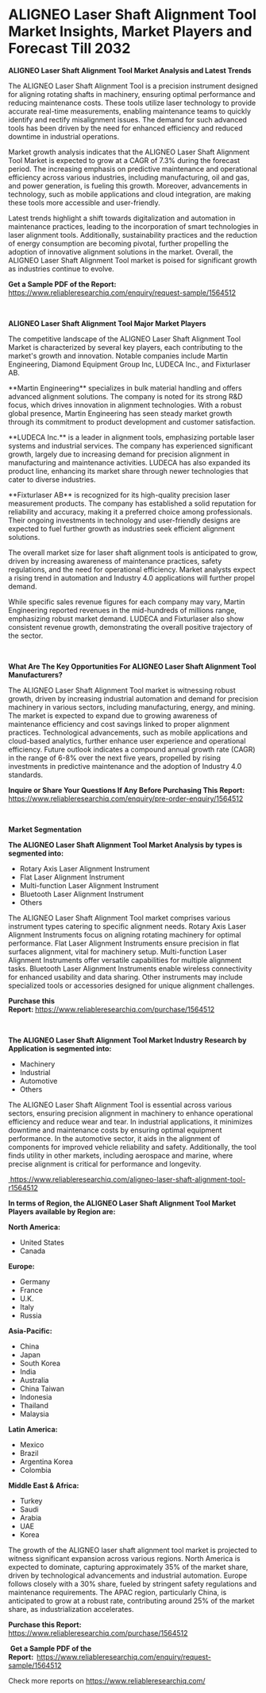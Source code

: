 <p><h1>ALIGNEO Laser Shaft Alignment Tool Market Insights, Market Players and Forecast Till 2032</h1></p><p><strong>ALIGNEO Laser Shaft Alignment Tool Market Analysis and Latest Trends</strong></p>
<p><p>The ALIGNEO Laser Shaft Alignment Tool is a precision instrument designed for aligning rotating shafts in machinery, ensuring optimal performance and reducing maintenance costs. These tools utilize laser technology to provide accurate real-time measurements, enabling maintenance teams to quickly identify and rectify misalignment issues. The demand for such advanced tools has been driven by the need for enhanced efficiency and reduced downtime in industrial operations.</p><p>Market growth analysis indicates that the ALIGNEO Laser Shaft Alignment Tool Market is expected to grow at a CAGR of 7.3% during the forecast period. The increasing emphasis on predictive maintenance and operational efficiency across various industries, including manufacturing, oil and gas, and power generation, is fueling this growth. Moreover, advancements in technology, such as mobile applications and cloud integration, are making these tools more accessible and user-friendly.</p><p>Latest trends highlight a shift towards digitalization and automation in maintenance practices, leading to the incorporation of smart technologies in laser alignment tools. Additionally, sustainability practices and the reduction of energy consumption are becoming pivotal, further propelling the adoption of innovative alignment solutions in the market. Overall, the ALIGNEO Laser Shaft Alignment Tool market is poised for significant growth as industries continue to evolve.</p></p>
<p><strong>Get a Sample PDF of the Report:&nbsp;</strong> <a href="https://www.reliableresearchiq.com/enquiry/request-sample/1564512?utm_campaign=3073&utm_medium=2&utm_source=Github&utm_content=ia&utm_term=11042025&utm_id=aligneo-laser-shaft-alignment-tool">https://www.reliableresearchiq.com/enquiry/request-sample/1564512</a></p>
<p>&nbsp;</p>
<p><strong>ALIGNEO Laser Shaft Alignment Tool Major Market Players</strong></p>
<p><p>The competitive landscape of the ALIGNEO Laser Shaft Alignment Tool Market is characterized by several key players, each contributing to the market's growth and innovation. Notable companies include Martin Engineering, Diamond Equipment Group Inc, LUDECA Inc., and Fixturlaser AB.</p><p>**Martin Engineering** specializes in bulk material handling and offers advanced alignment solutions. The company is noted for its strong R&D focus, which drives innovation in alignment technologies. With a robust global presence, Martin Engineering has seen steady market growth through its commitment to product development and customer satisfaction.</p><p>**LUDECA Inc.** is a leader in alignment tools, emphasizing portable laser systems and industrial services. The company has experienced significant growth, largely due to increasing demand for precision alignment in manufacturing and maintenance activities. LUDECA has also expanded its product line, enhancing its market share through newer technologies that cater to diverse industries.</p><p>**Fixturlaser AB** is recognized for its high-quality precision laser measurement products. The company has established a solid reputation for reliability and accuracy, making it a preferred choice among professionals. Their ongoing investments in technology and user-friendly designs are expected to fuel further growth as industries seek efficient alignment solutions.</p><p>The overall market size for laser shaft alignment tools is anticipated to grow, driven by increasing awareness of maintenance practices, safety regulations, and the need for operational efficiency. Market analysts expect a rising trend in automation and Industry 4.0 applications will further propel demand.</p><p>While specific sales revenue figures for each company may vary, Martin Engineering reported revenues in the mid-hundreds of millions range, emphasizing robust market demand. LUDECA and Fixturlaser also show consistent revenue growth, demonstrating the overall positive trajectory of the sector.</p></p>
<p>&nbsp;</p>
<p><strong>What Are The Key Opportunities For ALIGNEO Laser Shaft Alignment Tool Manufacturers?</strong></p>
<p><p>The ALIGNEO Laser Shaft Alignment Tool market is witnessing robust growth, driven by increasing industrial automation and demand for precision machinery in various sectors, including manufacturing, energy, and mining. The market is expected to expand due to growing awareness of maintenance efficiency and cost savings linked to proper alignment practices. Technological advancements, such as mobile applications and cloud-based analytics, further enhance user experience and operational efficiency. Future outlook indicates a compound annual growth rate (CAGR) in the range of 6-8% over the next five years, propelled by rising investments in predictive maintenance and the adoption of Industry 4.0 standards.</p></p>
<p><strong>Inquire or Share Your Questions If Any Before Purchasing This Report:</strong> <a href="https://www.reliableresearchiq.com/enquiry/pre-order-enquiry/1564512?utm_campaign=3073&utm_medium=2&utm_source=Github&utm_content=ia&utm_term=11042025&utm_id=aligneo-laser-shaft-alignment-tool">https://www.reliableresearchiq.com/enquiry/pre-order-enquiry/1564512</a></p>
<p>&nbsp;</p>
<p><strong>Market Segmentation</strong></p>
<p><strong>The ALIGNEO Laser Shaft Alignment Tool Market Analysis by types is segmented into:</strong></p>
<p><ul><li>Rotary Axis Laser Alignment Instrument</li><li>Flat Laser Alignment Instrument</li><li>Multi-function Laser Alignment Instrument</li><li>Bluetooth Laser Alignment Instrument</li><li>Others</li></ul></p>
<p><p>The ALIGNEO Laser Shaft Alignment Tool market comprises various instrument types catering to specific alignment needs. Rotary Axis Laser Alignment Instruments focus on aligning rotating machinery for optimal performance. Flat Laser Alignment Instruments ensure precision in flat surfaces alignment, vital for machinery setup. Multi-function Laser Alignment Instruments offer versatile capabilities for multiple alignment tasks. Bluetooth Laser Alignment Instruments enable wireless connectivity for enhanced usability and data sharing. Other instruments may include specialized tools or accessories designed for unique alignment challenges.</p></p>
<p><strong>Purchase this Report:&nbsp;</strong><a href="https://www.reliableresearchiq.com/purchase/1564512?utm_campaign=3073&utm_medium=2&utm_source=Github&utm_content=ia&utm_term=11042025&utm_id=aligneo-laser-shaft-alignment-tool">https://www.reliableresearchiq.com/purchase/1564512</a></p>
<p>&nbsp;</p>
<p><strong>The ALIGNEO Laser Shaft Alignment Tool Market Industry Research by Application is segmented into:</strong></p>
<p><ul><li>Machinery</li><li>Industrial</li><li>Automotive</li><li>Others</li></ul></p>
<p><p>The ALIGNEO Laser Shaft Alignment Tool is essential across various sectors, ensuring precision alignment in machinery to enhance operational efficiency and reduce wear and tear. In industrial applications, it minimizes downtime and maintenance costs by ensuring optimal equipment performance. In the automotive sector, it aids in the alignment of components for improved vehicle reliability and safety. Additionally, the tool finds utility in other markets, including aerospace and marine, where precise alignment is critical for performance and longevity.</p></p>
<p><a href="https://www.reliableresearchiq.com/aligneo-laser-shaft-alignment-tool-r1564512?utm_campaign=3073&utm_medium=2&utm_source=Github&utm_content=ia&utm_term=11042025&utm_id=aligneo-laser-shaft-alignment-tool">&nbsp;https://www.reliableresearchiq.com/aligneo-laser-shaft-alignment-tool-r1564512</a></p>
<p><strong>In terms of Region, the ALIGNEO Laser Shaft Alignment Tool Market Players available by Region are:</strong></p>
<p>
    <p> <strong> North America: </strong>
        <ul>
            <li>United States</li>
            <li>Canada</li>
        </ul>
        </p> 
    <p> <strong> Europe: </strong>
        <ul>
            <li>Germany</li>
            <li>France</li>
            <li>U.K.</li>
            <li>Italy</li>
            <li>Russia</li>
        </ul>
        </p> 
    <p> <strong> Asia-Pacific: </strong>
        <ul>
            <li>China</li>
            <li>Japan</li>
            <li>South Korea</li>
            <li>India</li>
            <li>Australia</li>
            <li>China Taiwan</li>
            <li>Indonesia</li>
            <li>Thailand</li>
            <li>Malaysia</li>
        </ul>
        </p> 
    <p> <strong> Latin America: </strong>
        <ul>
            <li>Mexico</li>
            <li>Brazil</li>
            <li>Argentina Korea</li>
            <li>Colombia</li>
        </ul>
        </p> 
    <p> <strong> Middle East & Africa: </strong>
        <ul>
            <li>Turkey</li>
            <li>Saudi</li>
            <li>Arabia</li>
            <li>UAE</li>
            <li>Korea</li>
        </ul>
    </p>
    </p>
<p><p>The growth of the ALIGNEO laser shaft alignment tool market is projected to witness significant expansion across various regions. North America is expected to dominate, capturing approximately 35% of the market share, driven by technological advancements and industrial automation. Europe follows closely with a 30% share, fueled by stringent safety regulations and maintenance requirements. The APAC region, particularly China, is anticipated to grow at a robust rate, contributing around 25% of the market share, as industrialization accelerates.</p></p>
<p><strong>Purchase this Report: </strong><a href="https://www.reliableresearchiq.com/purchase/1564512?utm_campaign=3073&utm_medium=2&utm_source=Github&utm_content=ia&utm_term=11042025&utm_id=aligneo-laser-shaft-alignment-tool">https://www.reliableresearchiq.com/purchase/1564512</a></p>
<p>&nbsp;<strong>Get a Sample PDF of the Report:&nbsp;&nbsp;</strong><a href="https://www.reliableresearchiq.com/enquiry/request-sample/1564512?utm_campaign=3073&utm_medium=2&utm_source=Github&utm_content=ia&utm_term=11042025&utm_id=aligneo-laser-shaft-alignment-tool">https://www.reliableresearchiq.com/enquiry/request-sample/1564512</a></p>
<p><strong></strong></p>
<p>Check more reports on <a href="https://www.reliableresearchiq.com/?utm_campaign=3073&utm_medium=2&utm_source=Github&utm_content=ia&utm_term=11042025&utm_id=aligneo-laser-shaft-alignment-tool">https://www.reliableresearchiq.com/</a></p>